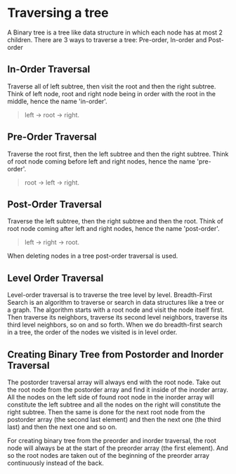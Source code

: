# Traversing a tree

A Binary tree is a tree like data structure in which each node has at most 2 children. There are 3 ways to traverse a tree: Pre-order, In-order and Post-order

## In-Order Traversal

Traverse all of left subtree, then visit the root and then the right subtree. Think of left node, root and right node being in order with the root in the middle, hence the name 'in-order'.

> left -> root -> right.

## Pre-Order Traversal

Traverse the root first, then the left subtree and then the right subtree. Think of root node coming before left and right nodes, hence the name 'pre-order'.

> root -> left -> right.

## Post-Order Traversal

Traverse the left subtree, then the right subtree and then the root. Think of root node coming after left and right nodes, hence the name 'post-order'.

> left -> right -> root.

When deleting nodes in a tree post-order traversal is used.

## Level Order Traversal

Level-order traversal is to traverse the tree level by level. Breadth-First Search is an algorithm to traverse or search in data structures like a tree or a graph. The algorithm starts with a root node and visit the node itself first. Then traverse its neighbors, traverse its second level neighbors, traverse its third level neighbors, so on and so forth. When we do breadth-first search in a tree, the order of the nodes we visited is in level order.

## Creating Binary Tree from Postorder and Inorder Traversal

The postorder traversal array will always end with the root node. Take out the root node from the postorder array and find it inside of the inorder array. All the nodes on the left side of found root node in the inorder array will constitute the left subtree and all the nodes on the right will constitute the right subtree. Then the same is done for the next root node from the postorder array (the second last element) and then the next one (the third last) and then the next one and so on.

For creating binary tree from the preorder and inorder traversal, the root node will always be at the start of the preorder array (the first element). And so the root nodes are taken out of the beginning of the preorder array continuously instead of the back.
 